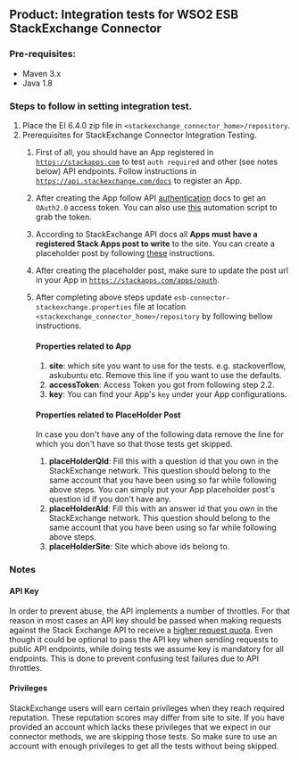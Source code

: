 ﻿## Product: Integration tests for WSO2 ESB StackExchange Connector

### Pre-requisites:
 * Maven 3.x
 * Java 1.8

### Steps to follow in setting integration test.

1. Place the EI 6.4.0 zip file in <code><stackexchange_connector_home>/repository</code>.
2. Prerequisites for StackExchange Connector Integration Testing.
    1. First of all, you should have an App registered in <code>https://stackapps.com</code> to test <code>auth required</code> and other (see notes below) API endpoints. Follow instructions in <code>https://api.stackexchange.com/docs</code> to register an App.
    2. After creating the App follow API [authentication](https://api.stackexchange.com/docs/authentication) docs to get an <code>OAuth2.0</code> access token. You can also use [this](https://github.com/sujanan/se-token-generator) automation script to grab the token.
    3. According to StackExchange API docs all **Apps must have a registered Stack Apps post to write** to the site. You can create a placeholder post by following [these](https://stackapps.com/questions/4573/my-app-has-to-be-published-first-but-its-still-under-development) instructions.
    4. After creating the placeholder post, make sure to update the post url in your App in <code>https://stackapps.com/apps/oauth</code>.
    5. After completing above steps update <code>esb-connector-stackexchange.properties</code> file at location <code><stackexchange_connector_home>/repository</code> by following bellow instructions.
        #### Properties related to App
        1. **site**: which site you want to use for the tests. e.g. stackoverflow, askubuntu etc. Remove this line if you want to use the defaults.
        2. **accessToken**: Access Token you got from following step 2.2.
        3. **key**: You can find your App's <code>key</code> under your App configurations.
        #### Properties related to PlaceHolder Post
        In case you don't have any of the following data remove the line for which you don't have so that those tests get skipped.
        
        1. **placeHolderQId**: Fill this with a question id that you own in the StackExchange network. This question should belong to the same account that you have been using so far while following above steps. You can simply put your App placeholder post's question id if you don't have any.
        2. **placeHolderAId**: Fill this with an answer id that you own in the StackExchange network. This question should belong to the same account that you have been using so far while following above steps. 
        3. **placeHolderSite**: Site which above ids belong to.
    
### Notes
#### API Key
In order to prevent abuse, the API implements a number of throttles. For that reason in most cases an API key 
should be passed when making requests against the Stack Exchange API to receive a [higher request quota](https://api.stackexchange.com/docs/throttle).
Even though it could be optional to pass the API key when sending requests to public API endpoints, 
while doing tests we assume key is mandatory for all endpoints. This is done to prevent confusing test failures due to API throttles.

#### Privileges 
StackExchange users will earn certain privileges when they reach required reputation. These reputation scores may differ from site to site.
If you have provided an account which lacks these privileges that we expect in our connector methods, we are skipping those tests. So make sure
to use an account with enough privileges to get all the tests without being skipped. 
